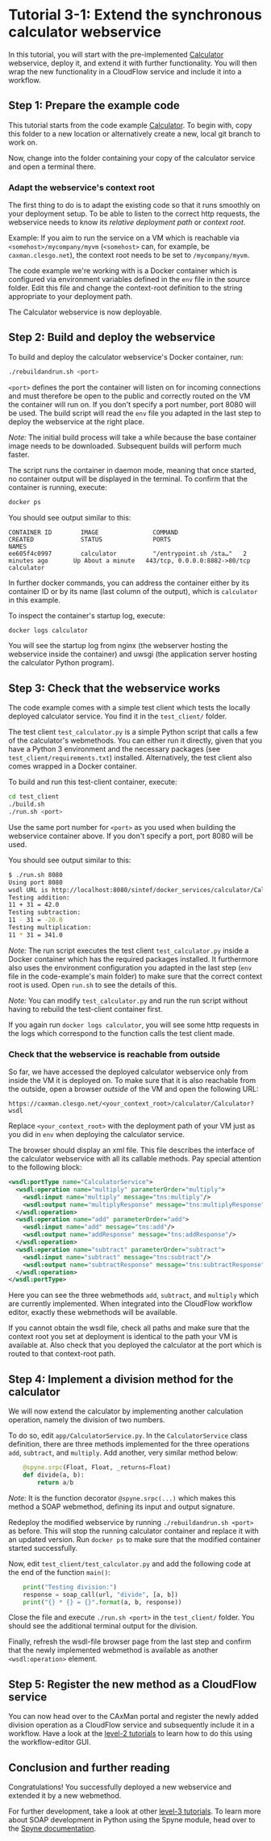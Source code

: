 # Tutorial 3-1: Extend the synchronous calculator webservice
In this tutorial, you will start with the pre-implemented
[Calculator](../../code_examples/Python/sync_calculator) webservice, deploy it,
and extend it with further functionality. You will then wrap the new 
functionality in a CloudFlow service and include it into a workflow.

## Step 1: Prepare the example code
This tutorial starts from the code example
[Calculator](../../code_examples/Python/sync_calculator). To begin with, copy
this folder to a new location or alternatively create a new, local git branch
to work on.

Now, change into the folder containing your copy of the calculator service and
open a terminal there.

### Adapt the webservice's context root
The first thing to do is to adapt the existing code so that it runs smoothly on
your deployment setup. To be able to listen to the correct http requests, the
webservice needs to know its _relative deployment path_ or _context root_.

Example: If you aim to run the service on a VM which is reachable via
`<somehost>/mycompany/myvm` (`<somehost>` can, for example, be
`caxman.clesgo.net`), the context root needs to be set to `/mycompany/myvm`.

The code example we're working with is a Docker container which is configured
via environment variables defined in the `env` file in the source folder. Edit
this file and change the context-root definition to the string appropriate to
your deployment path.

The Calculator webservice is now deployable.

## Step 2: Build and deploy the webservice
To build and deploy the calculator webservice's Docker container, run:
```bash
./rebuildandrun.sh <port>
```
`<port>` defines the port the container will listen on for incoming connections
and must therefore be open to the public and correctly routed on the VM the
container will run on. If you don't specify a port number, port 8080 will be
used. The build script will read the `env` file you adapted in the last step 
to deploy the webservice at the right place.

_Note:_ The initial build process will take a while because the base container
image needs to be downloaded. Subsequent builds will perform much faster.

The script runs the container in daemon mode, meaning that once started, no 
container output will be displayed in the terminal. To confirm that the 
container is running, execute:
```bash
docker ps
```

You should see output similar to this:
```
CONTAINER ID        IMAGE               COMMAND                  CREATED             STATUS              PORTS                           NAMES
ee605f4c0997        calculator          "/entrypoint.sh /sta…"   2 minutes ago       Up About a minute   443/tcp, 0.0.0.0:8882->80/tcp   calculator
```
In further docker commands, you can address the container either by its
container ID or by its name (last column of the output), which is `calculator`
in this example.

To inspect the container's startup log, execute:
```bash
docker logs calculator
```
You will see the startup log from nginx (the webserver hosting the webservice
inside the container) and uwsgi (the application server hosting the calculator
Python program).

## Step 3: Check that the webservice works
The code example comes with a simple test client which tests the locally
deployed calculator service. You find it in the `test_client/` folder.

The test client `test_calculator.py` is a simple Python script that calls a few
of the calculator's webmethods. You can either run it directly, given that you
have a Python 3 environment and the necessary packages (see `test_client/requirements.txt`) 
installed. Alternatively, the test client also comes wrapped in a Docker 
container.

To build and run this test-client container, execute:
```bash
cd test_client
./build.sh
./run.sh <port>
```
Use the same port number for `<port>` as you used when building the webservice
container above. If you don't specify a port, port 8080 will be used. 

You should see output similar to this:
```bash
$ ./run.sh 8080
Using port 8080
wsdl URL is http://localhost:8080/sintef/docker_services/calculator/Calculator?wsdl
Testing addition:
11 + 31 = 42.0
Testing subtraction:
11 - 31 = -20.0
Testing multiplication:
11 * 31 = 341.0
```

_Note:_ The run script executes the test client `test_calculator.py` inside a
Docker container which has the required packages installed. It furthermore also
uses the environment configuration you adapted in the last step (`env` file in
the code-example's main folder) to make sure that the correct context root is
used. Open `run.sh` to see the details of this.

_Note:_ You can modify `test_calculator.py` and run the run script without
having to rebuild the test-client container first.

If you again run `docker logs calculator`, you will see some http requests in
the logs which correspond to the function calls the test client made.

### Check that the webservice is reachable from outside
So far, we have accessed the deployed calculator webservice only from inside
the VM it is deployed on. To make sure that it is also reachable from the
outside, open a browser _outside_ of the VM and open the following URL:
```
https://caxman.clesgo.net/<your_context_root>/calculator/Calculator?wsdl
```
Replace `<your_context_root>` with the deployment path of your VM just as you
did in `env` when deploying the calculator service.

The browser should display an xml file. This file describes the interface of
the calculator webservice with all its callable methods. Pay special attention
to the following block:
```xml
<wsdl:portType name="CalculatorService">
  <wsdl:operation name="multiply" parameterOrder="multiply">
    <wsdl:input name="multiply" message="tns:multiply"/>
    <wsdl:output name="multiplyResponse" message="tns:multiplyResponse"/>
  </wsdl:operation>
  <wsdl:operation name="add" parameterOrder="add">
    <wsdl:input name="add" message="tns:add"/>
    <wsdl:output name="addResponse" message="tns:addResponse"/>
  </wsdl:operation>
  <wsdl:operation name="subtract" parameterOrder="subtract">
    <wsdl:input name="subtract" message="tns:subtract"/>
    <wsdl:output name="subtractResponse" message="tns:subtractResponse"/>
  </wsdl:operation>
</wsdl:portType>
```
Here you can see the three webmethods `add`, `subtract`, and `multiply` which
are currently implemented. When integrated into the CloudFlow workflow editor,
exactly these webmethods will be available.

If you cannot obtain the wsdl file, check all paths and make sure that the
context root you set at deployment is identical to the path your VM is 
available at. Also check that you deployed the calculator at the port which
is routed to that context-root path.

## Step 4: Implement a division method for the calculator
We will now extend the calculator by implementing another calculation operation,
namely the division of two numbers.

To do so, edit `app/CalculatorService.py`. In the `CalculatorService` class 
definition, there are three methods implemented for the three operations `add`,
`subtract`, and `multiply`. Add another, very similar method below:
```python
    @spyne.srpc(Float, Float, _returns=Float)
    def divide(a, b):
        return a/b
```
_Note:_ It is the function decorator `@spyne.srpc(...)` which makes this
method a SOAP webmethod, defining its input and output signature.

Redeploy the modified webservice by running `./rebuildandrun.sh <port>` as
before. This will stop the running calculator container and replace it with an
updated version. Run `docker ps` to make sure that the modified container
started successfully.

Now, edit `test_client/test_calculator.py` and add the following code at the
end of the function `main()`:
```python
    print("Testing division:")
    response = soap_call(url, "divide", [a, b])
    print("{} * {} = {}".format(a, b, response))
```
Close the file and execute `./run.sh <port>` in the `test_client/` folder. You
should see the additional terminal output for the division.

Finally, refresh the wsdl-file browser page from the last step and confirm that
the newly implemented webmethod is available as another `<wsdl:operation>`
element.

## Step 5: Register the new method as a CloudFlow service
You can now head over to the CAxMan portal and register the newly added
division operation as a CloudFlow service and subsequently include it in a
workflow. Have a look at the [level-2
tutorials](../level_2_modifying_workflows) to learn how to do this using the
workflow-editor GUI.

## Conclusion and further reading
Congratulations! You successfully deployed a new webservice and extended it by
a new webmethod.

For further development, take a look at other [level-3 tutorials](./). To learn
more about SOAP development in Python using the Spyne module, head over to the
[Spyne documentation](http://spyne.io/docs/2.10/).
